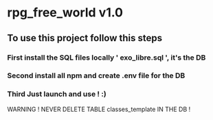 # rpg_free_world v1.0

## To use this project follow this steps

### First install the SQL files locally ' exo_libre.sql ', it's the DB

### Second install all npm and create .env file for the DB

### Third Just launch and use ! :) 

WARNING ! NEVER DELETE TABLE classes_template IN THE DB ! 
